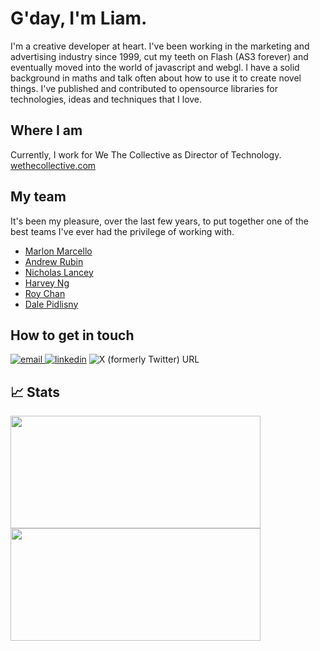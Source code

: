 # G'day, I'm Liam.

I'm a creative developer at heart. I've been working in the marketing and advertising industry since 1999, cut my teeth on Flash (AS3 forever) and eventually moved into the world of javascript and webgl. I have a solid background in maths and talk often about how to use it to create novel things. I've published and contributed  to opensource libraries for technologies, ideas and techniques that I love.

## Where I am
Currently, I work for We The Collective as Director of Technology.
[wethecollective.com](https://www.wethecollective.com/)

## My team
It's been my pleasure, over the last few years, to put together one of the best teams I've ever had the privilege of working with.
- [Marlon Marcello](https://github.com/marlonmarcello)
- [Andrew Rubin](https://github.com/andrewrubin)
- [Nicholas Lancey](https://github.com/NicholasLancey)
- [Harvey Ng](https://github.com/rvno)
- [Roy Chan](https://github.com/chanroyc)
- [Dale Pidlisny](https://github.com/consolecmnd)

## How to get in touch
<a href="mailto:liam@wethecollective.com" rel="noreferrer"><img src="https://img.shields.io/badge/email-34A853?style=for-the-badge&logo=minutemailer&logoColor=white" alt="email"> </a>
<a href="https://www.linkedin.com/in/liam-egan-bb7a656/" rel="noreferrer"><img src="https://img.shields.io/badge/LinkedIn-0077B5?style=for-the-badge&logo=linkedin&logoColor=white" alt="linkedin"><a/>
<img alt="X (formerly Twitter) URL" src="https://img.shields.io/twitter/url?url=https%3A%2F%2Ftwitter.com%2Fliamegan">

## 📈 Stats

<p align="left">
<a href="https://github.com/liamegan">
  <img height="180em" width="400px" src="https://github-readme-stats-eight-theta.vercel.app/api?username=liamegan&show_icons=true&theme=dracula&include_all_commits=true&count_private=true"/>
  <img height="180em" width="400px" src="https://github-readme-stats-eight-theta.vercel.app/api/top-langs/?username=liamegan&layout=compact&langs_count=8&theme=dracula"/>
</a>
</p>
